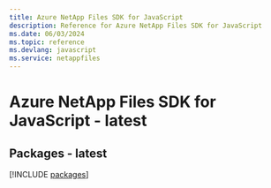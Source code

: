 ```yaml
---
title: Azure NetApp Files SDK for JavaScript
description: Reference for Azure NetApp Files SDK for JavaScript
ms.date: 06/03/2024
ms.topic: reference
ms.devlang: javascript
ms.service: netappfiles
---
```

# Azure NetApp Files SDK for JavaScript - latest
## Packages - latest
[!INCLUDE [packages](netapp-files-index.md)]